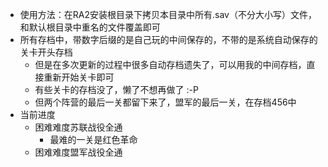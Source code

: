 * 使用方法：在RA2安装根目录下拷贝本目录中所有.sav（不分大小写）文件，和默认根目录中重名的文件覆盖即可
* 所有存档中，带数字后缀的是自己玩的中间保存的，不带的是系统自动保存的关卡开头存档
  * 但是在多次更新的过程中很多自动存档遗失了，可以用我的中间存档，直接重新开始关卡即可
  * 有些关卡的存档没了，懒了不想再做了 :-P
  * 但两个阵营的最后一关都留下来了，盟军的最后一关，在存档456中
* 当前进度
  * 困难难度苏联战役全通
    * 最难的一关是红色革命
  * 困难难度盟军战役全通

